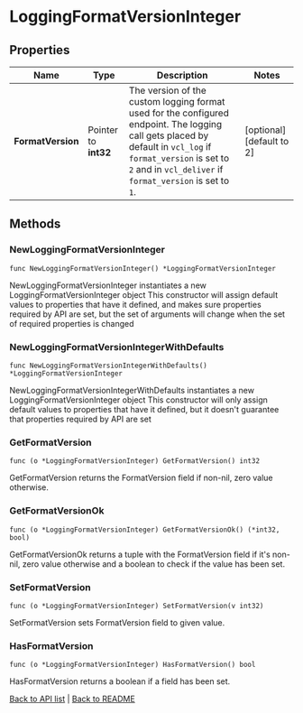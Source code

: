 # LoggingFormatVersionInteger

## Properties

Name | Type | Description | Notes
------------ | ------------- | ------------- | -------------
**FormatVersion** | Pointer to **int32** | The version of the custom logging format used for the configured endpoint. The logging call gets placed by default in `vcl_log` if `format_version` is set to `2` and in `vcl_deliver` if `format_version` is set to `1`.  | [optional] [default to 2]

## Methods

### NewLoggingFormatVersionInteger

`func NewLoggingFormatVersionInteger() *LoggingFormatVersionInteger`

NewLoggingFormatVersionInteger instantiates a new LoggingFormatVersionInteger object
This constructor will assign default values to properties that have it defined,
and makes sure properties required by API are set, but the set of arguments
will change when the set of required properties is changed

### NewLoggingFormatVersionIntegerWithDefaults

`func NewLoggingFormatVersionIntegerWithDefaults() *LoggingFormatVersionInteger`

NewLoggingFormatVersionIntegerWithDefaults instantiates a new LoggingFormatVersionInteger object
This constructor will only assign default values to properties that have it defined,
but it doesn't guarantee that properties required by API are set

### GetFormatVersion

`func (o *LoggingFormatVersionInteger) GetFormatVersion() int32`

GetFormatVersion returns the FormatVersion field if non-nil, zero value otherwise.

### GetFormatVersionOk

`func (o *LoggingFormatVersionInteger) GetFormatVersionOk() (*int32, bool)`

GetFormatVersionOk returns a tuple with the FormatVersion field if it's non-nil, zero value otherwise
and a boolean to check if the value has been set.

### SetFormatVersion

`func (o *LoggingFormatVersionInteger) SetFormatVersion(v int32)`

SetFormatVersion sets FormatVersion field to given value.

### HasFormatVersion

`func (o *LoggingFormatVersionInteger) HasFormatVersion() bool`

HasFormatVersion returns a boolean if a field has been set.


[Back to API list](../README.md#documentation-for-api-endpoints) | [Back to README](../README.md)

